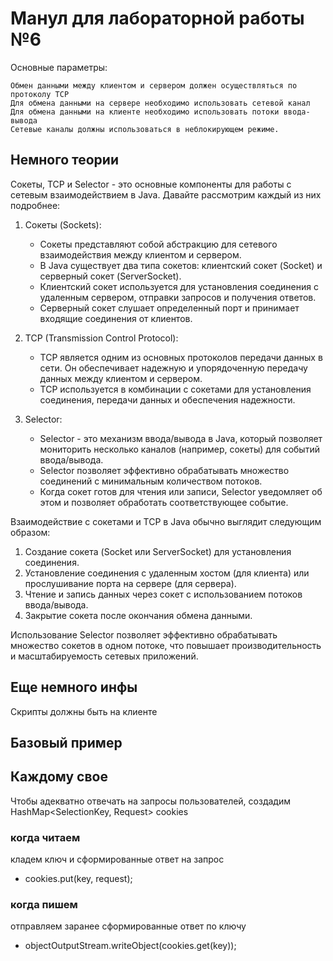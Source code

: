 # Манул для лабораторной работы №6

Основные параметры:
```
Обмен данными между клиентом и сервером должен осуществляться по протоколу TCP
Для обмена данными на сервере необходимо использовать сетевой канал
Для обмена данными на клиенте необходимо использовать потоки ввода-вывода
Сетевые каналы должны использоваться в неблокирующем режиме.
```


## Немного теории
Сокеты, TCP и Selector - это основные компоненты для работы с сетевым взаимодействием в Java. Давайте рассмотрим каждый из них подробнее:

1. Сокеты (Sockets):
   - Сокеты представляют собой абстракцию для сетевого взаимодействия между клиентом и сервером.
   - В Java существует два типа сокетов: клиентский сокет (Socket) и серверный сокет (ServerSocket).
   - Клиентский сокет используется для установления соединения с удаленным сервером, отправки запросов и получения ответов.
   - Серверный сокет слушает определенный порт и принимает входящие соединения от клиентов.

2. TCP (Transmission Control Protocol):
   - TCP является одним из основных протоколов передачи данных в сети. Он обеспечивает надежную и упорядоченную передачу данных между клиентом и сервером.
   - TCP используется в комбинации с сокетами для установления соединения, передачи данных и обеспечения надежности.

3. Selector:
   - Selector - это механизм ввода/вывода в Java, который позволяет мониторить несколько каналов (например, сокеты) для событий ввода/вывода.
   - Selector позволяет эффективно обрабатывать множество соединений с минимальным количеством потоков.
   - Когда сокет готов для чтения или записи, Selector уведомляет об этом и позволяет обработать соответствующее событие.

Взаимодействие с сокетами и TCP в Java обычно выглядит следующим образом:
1. Создание сокета (Socket или ServerSocket) для установления соединения.
2. Установление соединения с удаленным хостом (для клиента) или прослушивание порта на сервере (для сервера).
3. Чтение и запись данных через сокет с использованием потоков ввода/вывода.
4. Закрытие сокета после окончания обмена данными.

Использование Selector позволяет эффективно обрабатывать множество сокетов в одном потоке, что повышает производительность и масштабируемость сетевых приложений.


## Еще немного инфы
Скрипты должны быть на клиенте

## Базовый пример


## Каждому свое
Чтобы адекватно отвечать на запросы пользователей, создадим HashMap<SelectionKey, Request> cookies
### когда читаем
кладем ключ и сформированные ответ на запрос
   - cookies.put(key, request);
### когда пишем
отправляем заранее сформированные ответ по ключу
   - objectOutputStream.writeObject(cookies.get(key));
